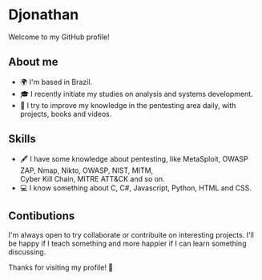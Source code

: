 <h1> Djonathan </h1>
<p>
Welcome to my GitHub profile!

</p>

<h2>About me</h2>
<ul>
    <li>🌍 I'm based in Brazil.</li>
    <li>🎓 I recently initiate my studies on analysis and systems development.</li>
    <li>💯 I try to improve my knowledge in the pentesting area daily, with projects, books and videos.</li>
</ul>

<h2>Skills</h2>
<ul>
    <li>🖋️ I have some knowledge about pentesting, like MetaSploit, OWASP ZAP, Nmap, Nikto, OWASP, NIST, MITM,<br> Cyber Kill Chain, MITRE ATT&CK and so on.</li>
    <li>💻 I know something about C, C#, Javascript, Python, HTML and CSS.</li>
</ul>

<h2>Contibutions</h2>

<p>
I'm always open to try collaborate or contribuite on interesting projects. I'll be happy if I teach something and more happier if I can learn something discussing.

Thanks for visiting my profile! 🤠
</p>

<!--
**djonathanrg/djonathanrg** is a ✨ _special_ ✨ repository because its `README.md` (this file) appears on your GitHub profile.

Here are some ideas to get you started:

- 🔭 I’m currently working on ...
- 🌱 I’m currently learning ...
- 👯 I’m looking to collaborate on ...
- 🤔 I’m looking for help with ...
- 💬 Ask me about ...
- 📫 How to reach me: ...
- 😄 Pronouns: ...
- ⚡ Fun fact: ...
-->
